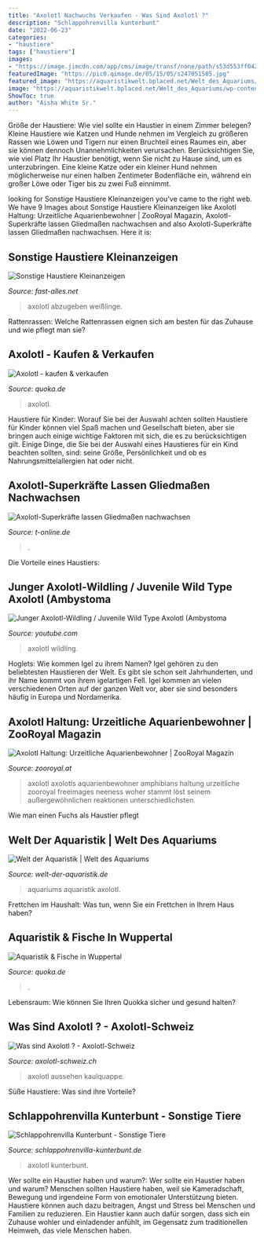 ```yaml
---
title: "Axolotl Nachwuchs Verkaufen - Was Sind Axolotl ?"
description: "Schlappohrenvilla kunterbunt"
date: "2022-06-23"
categories:
- "haustiere"
tags: ["haustiere"]
images:
- "https://image.jimcdn.com/app/cms/image/transf/none/path/s53d553ff04268e89/image/id98e109ad6275b7e/version/1456488748/image.jpg"
featuredImage: "https://pic0.qimage.de/05/15/05/s247051505.jpg"
featured_image: "https://aquaristikwelt.bplaced.net/Welt_des_Aquariums/wp-content/uploads/2021/05/inbound6864716948098949210-1024x1024.jpg"
image: "https://aquaristikwelt.bplaced.net/Welt_des_Aquariums/wp-content/uploads/2021/05/inbound6864716948098949210-1024x1024.jpg"
ShowToc: true
author: "Aisha White Sr."
---
```



Größe der Haustiere: Wie viel sollte ein Haustier in einem Zimmer belegen?
Kleine Haustiere wie Katzen und Hunde nehmen im Vergleich zu größeren Rassen wie Löwen und Tigern nur einen Bruchteil eines Raumes ein, aber sie können dennoch Unannehmlichkeiten verursachen. Berücksichtigen Sie, wie viel Platz Ihr Haustier benötigt, wenn Sie nicht zu Hause sind, um es unterzubringen. Eine kleine Katze oder ein kleiner Hund nehmen möglicherweise nur einen halben Zentimeter Bodenfläche ein, während ein großer Löwe oder Tiger bis zu zwei Fuß einnimmt.

	

		
looking for Sonstige Haustiere Kleinanzeigen you've came to the right web. We have 9 Images about Sonstige Haustiere Kleinanzeigen like Axolotl Haltung: Urzeitliche Aquarienbewohner | ZooRoyal Magazin, Axolotl-Superkräfte lassen Gliedmaßen nachwachsen and also Axolotl-Superkräfte lassen Gliedmaßen nachwachsen. Here it is:
		
    
## Sonstige Haustiere Kleinanzeigen

<img loading=lazy src="https://www.fast-alles.net/pictures/225898.jpg" onerror="this.onerror=null;this.src='https://tse3.mm.bing.net/th?id=OIP.6L6R96PWH_Rc9uGKctitYwHaFj&amp;pid=15.1';" alt="Sonstige Haustiere Kleinanzeigen">

_Source: fast-alles.net_

>axolotl abzugeben weißlinge. 

	

Rattenrassen: Welche Rattenrassen eignen sich am besten für das Zuhause und wie pflegt man sie?

    
## Axolotl - Kaufen &amp; Verkaufen

<img loading=lazy src="https://pic0.qimage.de/77/39/24/s242243977.jpg" onerror="this.onerror=null;this.src='https://tse3.mm.bing.net/th?id=OIP.foKKLZ0Y2ZP-2944uLU8FAAAAA&amp;pid=15.1';" alt="Axolotl - kaufen &amp; verkaufen">

_Source: quoka.de_

>axolotl. 

	

Haustiere für Kinder: Worauf Sie bei der Auswahl achten sollten
Haustiere für Kinder können viel Spaß machen und Gesellschaft bieten, aber sie bringen auch einige wichtige Faktoren mit sich, die es zu berücksichtigen gilt. Einige Dinge, die Sie bei der Auswahl eines Haustieres für ein Kind beachten sollten, sind: seine Größe, Persönlichkeit und ob es Nahrungsmittelallergien hat oder nicht.

    
## Axolotl-Superkräfte Lassen Gliedmaßen Nachwachsen

<img loading=lazy src="https://bilder.t-online.de/b/83/10/98/82/id_83109882/610/tid_da/bisher-wurde-das-axolotl-genom-aufgrund-seiner-groesse-nicht-komplett-entziffert-.jpg" onerror="this.onerror=null;this.src='https://tse2.mm.bing.net/th?id=OIP.o6Rn5fItPET4RtzMDZk9nwHaEK&amp;pid=15.1';" alt="Axolotl-Superkräfte lassen Gliedmaßen nachwachsen">

_Source: t-online.de_

>. 

	

Die Vorteile eines Haustiers:

    
## Junger Axolotl-Wildling / Juvenile Wild Type Axolotl (Ambystoma

<img loading=lazy src="https://i.ytimg.com/vi/O5dN6gGtu4U/maxresdefault.jpg" onerror="this.onerror=null;this.src='https://tse1.mm.bing.net/th?id=OIP.vsIGghUbyYeOEIy5XQJuCAHaEK&amp;pid=15.1';" alt="Junger Axolotl-Wildling / Juvenile Wild Type Axolotl (Ambystoma">

_Source: youtube.com_

>axolotl wildling. 

	

Hoglets: Wie kommen Igel zu ihrem Namen?
Igel gehören zu den beliebtesten Haustieren der Welt. Es gibt sie schon seit Jahrhunderten, und ihr Name kommt von ihrem igelartigen Fell. Igel kommen an vielen verschiedenen Orten auf der ganzen Welt vor, aber sie sind besonders häufig in Europa und Nordamerika.

    
## Axolotl Haltung: Urzeitliche Aquarienbewohner | ZooRoyal Magazin

<img loading=lazy src="https://www.zooroyal.de/magazin/wp-content/uploads/2015/10/axolotl.jpg" onerror="this.onerror=null;this.src='https://tse3.mm.bing.net/th?id=OIP.yG4uQ_5NGSgH5_TB7wD4NwHaEQ&amp;pid=15.1';" alt="Axolotl Haltung: Urzeitliche Aquarienbewohner | ZooRoyal Magazin">

_Source: zooroyal.at_

>axolotl axolotls aquarienbewohner amphibians haltung urzeitliche zooroyal freeimages neeness woher stammt löst seinem außergewöhnlichen reaktionen unterschiedlichsten. 

	

Wie man einen Fuchs als Haustier pflegt

    
## Welt Der Aquaristik | Welt Des Aquariums

<img loading=lazy src="https://aquaristikwelt.bplaced.net/Welt_des_Aquariums/wp-content/uploads/2021/05/inbound6864716948098949210-1024x1024.jpg" onerror="this.onerror=null;this.src='https://tse3.mm.bing.net/th?id=OIP.DAd3wP01qvMLVxZFy8Xu2QHaHa&amp;pid=15.1';" alt="Welt der Aquaristik | Welt des Aquariums">

_Source: welt-der-aquaristik.de_

>aquariums aquaristik axolotl. 

	

Frettchen im Haushalt: Was tun, wenn Sie ein Frettchen in Ihrem Haus haben?

    
## Aquaristik &amp; Fische In Wuppertal

<img loading=lazy src="https://pic0.qimage.de/05/15/05/s247051505.jpg" onerror="this.onerror=null;this.src='https://tse3.mm.bing.net/th?id=OIP.MNJdnpgxdZbsM37hiQtPtgAAAA&amp;pid=15.1';" alt="Aquaristik &amp; Fische in Wuppertal">

_Source: quoka.de_

>. 

	

Lebensraum: Wie können Sie Ihren Quokka sicher und gesund halten?

    
## Was Sind Axolotl ? - Axolotl-Schweiz

<img loading=lazy src="https://image.jimcdn.com/app/cms/image/transf/none/path/s53d553ff04268e89/image/id98e109ad6275b7e/version/1456488748/image.jpg" onerror="this.onerror=null;this.src='https://tse1.mm.bing.net/th?id=OIP._fENHQ22daGan0_G2_nUGwHaCd&amp;pid=15.1';" alt="Was sind Axolotl ? - Axolotl-Schweiz">

_Source: axolotl-schweiz.ch_

>axolotl aussehen kaulquappe. 

	

Süße Haustiere: Was sind ihre Vorteile?

    
## Schlappohrenvilla Kunterbunt - Sonstige Tiere

<img loading=lazy src="http://www.schlappohrenvilla-kunterbunt.de/attachments/Image/Axolotl_1.JPG" onerror="this.onerror=null;this.src='https://tse3.mm.bing.net/th?id=OIP.WlduET3W-RplNCjUpFihDwHaFj&amp;pid=15.1';" alt="Schlappohrenvilla Kunterbunt - Sonstige Tiere">

_Source: schlappohrenvilla-kunterbunt.de_

>axolotl kunterbunt. 

	

Wer sollte ein Haustier haben und warum?: Wer sollte ein Haustier haben und warum?
Menschen sollten Haustiere haben, weil sie Kameradschaft, Bewegung und irgendeine Form von emotionaler Unterstützung bieten. Haustiere können auch dazu beitragen, Angst und Stress bei Menschen und Familien zu reduzieren. Ein Haustier kann auch dafür sorgen, dass sich ein Zuhause wohler und einladender anfühlt, im Gegensatz zum traditionellen Heimweh, das viele Menschen haben.

